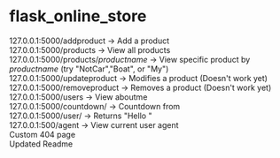 # flask_online_store

127.0.0.1:5000/addproduct -> Add a product
<br>
127.0.0.1:5000/products -> View all products
<br>
127.0.0.1:5000/products/*productname* -> View specific product by *productname* (try "NotCar","Boat", or "My")
<br>
127.0.0.1:5000/updateproduct -> Modifies a product (Doesn't work yet)
<br>
127.0.0.1:5000/removeproduct -> Removes a product (Doesn't work yet)
<br>
127.0.0.1:5000/users -> View aboutme
<br>
127.0.0.1:5000/countdown/<number> -> Countdown from <number>
<br>
127.0.0.1:5000/user/<name> -> Returns "Hello <name>"
<br>
127.0.0.1:500/agent -> View current user agent
<br>
Custom 404 page
<br>
Updated Readme
